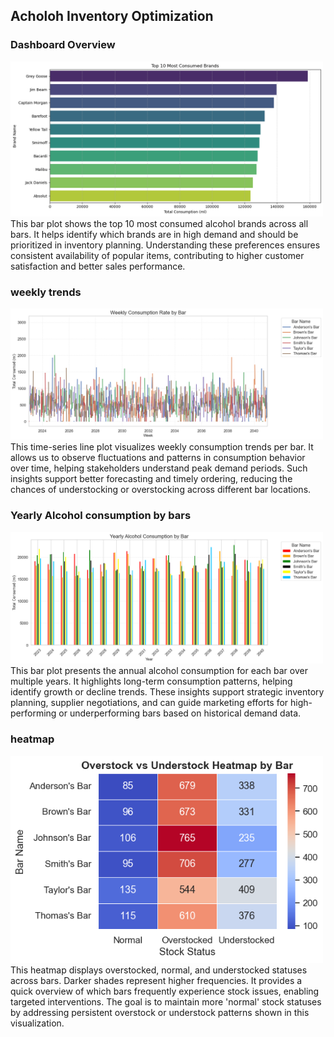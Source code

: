 ## Acholoh Inventory Optimization

<h3> Dashboard Overview</h3>
<img src="alcohol_inventory_11_1.png" alt="Dashboard" width="500"/>
This bar plot shows the top 10 most consumed alcohol brands across all bars. It helps identify which brands are in high demand and should be prioritized in inventory planning. Understanding these preferences ensures consistent availability of popular items, contributing to higher customer satisfaction and better sales performance.

<h3> weekly trends</h3>
<img src="alcohol_inventory_20_0.png" alt="Forecast" width="500"/>
This time-series line plot visualizes weekly consumption trends per bar. It allows us to observe fluctuations and patterns in consumption behavior over time, helping stakeholders understand peak demand periods. Such insights support better forecasting and timely ordering, reducing the chances of understocking or overstocking across different bar locations.

<h3> Yearly Alcohol consumption by bars </h3>
<img src="alcohol_inventory_21_0.png" alt="Forecast" width="500"/>
This bar plot presents the annual alcohol consumption for each bar over multiple years. It highlights long-term consumption patterns, helping identify growth or decline trends. These insights support strategic inventory planning, supplier negotiations, and can guide marketing efforts for high-performing or underperforming bars based on historical demand data.

<h3> heatmap</h3>
<img src="alcohol_inventory_43_0.png" alt="Forecast" width="500"/>
This heatmap displays overstocked, normal, and understocked statuses across bars. Darker shades represent higher frequencies. It provides a quick overview of which bars frequently experience stock issues, enabling targeted interventions. The goal is to maintain more 'normal' stock statuses by addressing persistent overstock or understock patterns shown in this visualization.
